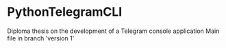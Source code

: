 # PythonTelegramCLI
Diploma thesis on the development of a Telegram console application
Main file in branch 'version 1'

